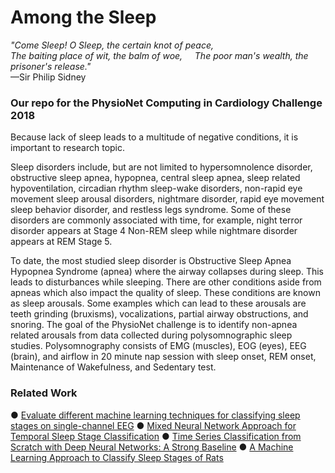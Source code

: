 # Among the Sleep



   _"Come Sleep! O Sleep, the certain knot of peace,_    
   _The baiting place of wit, the balm of woe,_     
   _The poor man's wealth, the prisoner's release."_      
          —Sir Philip Sidney






### Our repo for the PhysioNet Computing in Cardiology Challenge 2018



Because lack of sleep leads to a multitude of negative conditions, it is important to research
topic.

Sleep disorders include, but are not limited to hypersomnolence disorder, obstructive sleep
apnea, hypopnea, central sleep apnea, sleep related hypoventilation, circadian rhythm
sleep-wake disorders, non-rapid eye movement sleep arousal disorders, nightmare disorder,
rapid eye movement sleep behavior disorder, and restless legs syndrome. Some of these
disorders are commonly associated with time, for example, night terror disorder appears at
Stage 4 Non-REM sleep while nightmare disorder appears at REM Stage 5.

To date, the most studied sleep disorder is Obstructive Sleep Apnea Hypopnea Syndrome
(apnea) where the airway collapses during sleep. This leads to disturbances while sleeping.
There are other conditions aside from apneas which also impact the quality of sleep. These
conditions are known as sleep arousals. Some examples which can lead to these arousals are
teeth grinding (bruxisms), vocalizations, partial airway obstructions, and snoring.
The goal of the PhysioNet challenge is to identify non-apnea related arousals from data
collected during polysomnographic sleep studies. Polysomnography consists of EMG
(muscles), EOG (eyes), EEG (brain), and airflow in 20 minute nap session with sleep onset,
REM onset, Maintenance of Wakefulness, and Sedentary test.





### Related Work

● [Evaluate different machine learning techniques for classifying sleep stages on
single-channel EEG](http://ieeexplore.ieee.org/document/8025949/?reload=true)
● [Mixed Neural Network Approach for Temporal Sleep Stage Classification](https://arxiv.org/pdf/1610.06421.pdf)
● [Time Series Classification from Scratch with Deep Neural Networks: A Strong Baseline](https://arxiv.org/pdf/1611.06455.pdf)
● [A Machine Learning Approach to Classify Sleep Stages of Rats](https://pdfs.semanticscholar.org/92be/93502b485cc26f16f7b96adc5dba0b1e2875.pdf)
